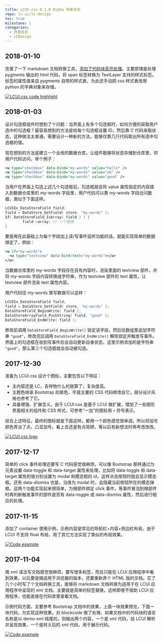 ```yaml
---
title: LCUI.css 0.1.0 Alpha 开发日志
repo: lc-ui/lc-design
toc: true
milestone: 1
categories:
  - 开发日志
  - LCDesign
---
```

<!-- more -->

## 2018-01-10

完善了一下 markdown 文档转换工具，[添加了代码块高亮处理](https://github.com/lc-ui/lcui.css/commit/b9fe22e08e31ec13e3d693565df93e8bde39f58a)。主要原理是处理 pygments 输出的 html 代码，将 span 标签转换为 TextLayer 支持的样式标签。标签的属性值来自 pygments 自带的样式表，为此还手动把 css 样式表改用 python 的字典对象来存储。

[![](/static/images/devlog/lcui-css-code-block-highlight.png "LCUI.css code highlight")](/static/images/devlog/lcui-css-code-block-highlight.png)

## 2018-01-03
设计勾选框组件时想到了个问题：当界面上有多个勾选框时，如何方便的获取用户选中的勾选框？最容易想到的方法是给每个勾选框设置 ID，然后靠 C 代码来取状态，这种做法太普通，需要设计一种新的方法，能够仅靠几行代码取出所有选中勾选框的值。

现在想到的方法是建立一个全局的数据仓库，让组件能够将状态存储到仓库里，供用户代码访问，举个例子：

``` xml
<w type="checkbox" data-bind="my-words" value="hello" />
<w type="checkbox" data-bind="my-words" value="ok" />
<w type="checkbox" data-bind="my-words" value="good" />
```

当用户在界面上勾选上述几个勾选框后，勾选框就会将 value 属性指定的内容插入到数据仓库里的 my-words 字段里，用户代码可以靠 my-words 字段访问数据，类似于下面这样。

``` c
LCUIEx_DataStoreField field;
field = DataStore_GetField( store, "my-words" );
if( DataStoreField_IsArray( field ) ) {
        field->array; // 一个链表
}
```

要是再在此基础上为每个字段加上读/写事件监听功能的话，就能实现简单的数据绑定了，例如：

``` xml
<w if="my-words">
  <w type="textview" data-bind:text="my-words"></w>
</w>
```

当数据仓库里的 my-words 字段存在且有内容时，渲染里面的 textview 部件，并将 my-words 字段内容转换成字符串，作为 textview 部件的 text 属性，让 textview 部件渲染 text 属性内容。

用户代码往 my-words 里写数据可以这样：

``` c
LCUIEx_DataStoreField field;
field = DataStore_GetField( store, "my-words" );
DataStoreField_BeginWrite( field );
DataStoreArrayField_PushString( field, "good" );
DataStoreField_EndWrite( field );
```

修改前调用 `DataStoreField_BeginWrite()` 锁定该字段，然后往数组里追加字符串 `"good"`，修改完后调用 `DataStoreField_EndWrite()` 解除锁定并触发写事件。界面上的勾选框在收到写事件后会自动更新自身状态，这里示例添加的是字符串 `"good"`，那么第三个勾选框就会自动被勾选。

## 2017-12-30
准备为 LCUI.css 设计个图标，主要包含以下特征：

- 主内容还是 LC，吉祥物什么的就算了，复杂度高。
- 主题色继承 Bootstrap 的紫色，毕竟主要的 CSS 代码修改自它，部分设计风格也参考了它。
- 具备增强、扩展含义。由于 LCUI.css 是基于 LCUI 做扩展，增加了一些图形界面相关的组件和 CSS 样式，可参考“一加”的图标用 `+` 符号表示。

综合上述特征，最终的图标就是下面这样。都用一个颜色感觉很单调，所以将加号颜色弄淡了点，凸显加号。看上去还是有点简陋，等以后有新想法时再考虑改改。

[![](/static/images/devlog/lcui-css-design.png "LCUI.css logo")](/static/images/devlog/lcui-css-design.png)

## 2017-12-17
简单的 click 事件处理还要写 C 代码感觉很麻烦，可以像 Bootstrap 那样通过为元素设置 data-toggle 和 data-target 属性来处理，比如将 data-toggle 和 data-target 属性的值分别设置为 modal 和模态框的 id，这样点击按钮时就会显示模态框。还有 data-dismiss 也是，当值为 modal 时，会隐藏当前按钮所在的模态弹框。这两个功能实现起来很简单，为根部件绑定 click 事件，等事件冒泡到根部件时再判断触发事件的部件是否有 data-toggle 或 data-dismiss 属性，然后进行相应的处理。

## 2017-11-15
添加了 container 使用示例，示例内容是常见的导航栏+内容+侧边栏布局，由于 LCUI 不支持 float 布局，用了其它方法实现了类似的布局效果。

[![](/static/images/devlog/20171115212706.png "Code example")](/static/images/devlog/20171115212706.png)

## 2017-11-04
用 xml 语法写文档感觉很麻烦，要写很多标签，而且只能在 LCUI 应用程序中看到效果，以后要是搞适用于浏览器的版本，还要重新弄个 HTML 版的文档。花了几个小时写了个文档转换工具，能够将 markdown 文档转换为适用于在 LCUI 应用程序中呈现的 xml 文档，主要就是简单的标签替换，这样即使不借助 LCUI 应用程序，也能直接在代码库里查看文档。

示例代码方面，主要参考 Bootstrap 文档中的效果，上面一块效果预览，下面一块代码，为实现这种效果，对 blockcode 做了处理，如果文档中的代码块的语言名称是以 demo-xml 结尾的，则输出两个内容，一个是 xml 代码，给 LCUI 解析并呈现效果，一个是转义后的 xml 代码，用于展示代码。

[![](/static/images/devlog/20171105212353.png "Code example")](/static/images/devlog/20171105212353.png)
